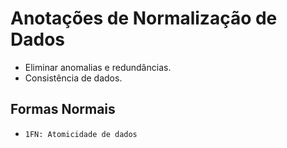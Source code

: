 # Anotações de Normalização de Dados

- Eliminar anomalias e redundâncias.
- Consistência de dados.

## Formas Normais
- `1FN: Atomicidade de dados`